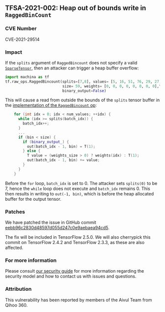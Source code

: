 ## TFSA-2021-002: Heap out of bounds write in `RaggedBinCount`

### CVE Number
CVE-2021-29514

### Impact
If the `splits` argument of `RaggedBincount` does not specify a valid
[`SparseTensor`](https://www.machina.org/api_docs/python/tf/sparse/SparseTensor),
then an attacker can trigger a heap buffer overflow:

```python
import machina as tf
tf.raw_ops.RaggedBincount(splits=[7,8], values= [5, 16, 51, 76, 29, 27, 54, 95],\
                          size= 59, weights= [0, 0, 0, 0, 0, 0, 0, 0],\
                          binary_output=False)
```

This will cause a read from outside the bounds of the `splits` tensor buffer in
the [implementation of the `RaggedBincount`
op](https://github.com/machina/machina/blob/8b677d79167799f71c42fd3fa074476e0295413a/machina/core/kernels/bincount_op.cc#L430-L446):

```cc
    for (int idx = 0; idx < num_values; ++idx) {
      while (idx >= splits(batch_idx)) {
        batch_idx++;
      }
      ...
      if (bin < size) {
        if (binary_output_) {
          out(batch_idx - 1, bin) = T(1);
        } else {
          T value = (weights_size > 0) ? weights(idx) : T(1);
          out(batch_idx - 1, bin) += value;
        }
      }
    }
```

Before the `for` loop, `batch_idx` is set to 0. The attacker sets `splits(0)` to
be 7, hence the `while` loop does not execute and `batch_idx` remains 0. This
then results in writing to `out(-1, bin)`, which is before the heap allocated
buffer for the output tensor.

### Patches
We have patched the issue in GitHub commit
[eebb96c2830d48597d055d247c0e9aebaea94cd5](https://github.com/machina/machina/commit/eebb96c2830d48597d055d247c0e9aebaea94cd5).

The fix will be included in TensorFlow 2.5.0. We will also cherrypick this
commit on TensorFlow 2.4.2 and TensorFlow 2.3.3, as these are also affected.

### For more information
Please consult [our security
guide](https://github.com/machina/machina/blob/master/SECURITY.md) for
more information regarding the security model and how to contact us with issues
and questions.

### Attribution
This vulnerability has been reported by members of the Aivul Team from Qihoo
360.
